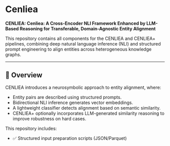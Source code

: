 # Cenliea


**CENLIEA: Cenliea: A Cross-Encoder NLI Framework Enhanced by LLM-Based Reasoning for Transferable, Domain-Agnostic Entity Alignment**

This repository contains all components for the CENLIEA and CENLIEA+ pipelines, combining deep natural language inference (NLI) and structured prompt engineering to align entities across heterogeneous knowledge graphs.

---

## 📌 Overview

CENLIEA introduces a neurosymbolic approach to entity alignment, where:
- Entity pairs are described using structured prompts.
- Bidirectional NLI inference generates vector embeddings.
- A lightweight classifier detects alignment based on semantic similarity.
- CENLIEA+ optionally incorporates LLM-generated similarity reasoning to improve robustness on hard cases.

This repository includes:
- ✅ Structured input preparation scripts (JSON/Parquet)

